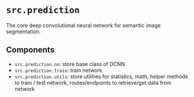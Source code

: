 # `src.prediction`
The core deep convolutional neural network for semantic image segmentation.


## Components
- `src.prediction.nn`: store base class of DCNN
- `src.prediction.train`: train network
- `src.prediction.utils`: store utilities for statistics, math, helper methods to train / test network, routes/endpoints to retrieve/get data from network

